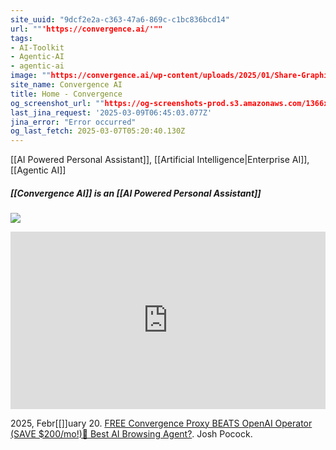 ```yaml
---
site_uuid: "9dcf2e2a-c363-47a6-869c-c1bc836bcd14"
url: ""'https://convergence.ai/'""
tags:
- AI-Toolkit
- Agentic-AI
- agentic-ai
image: ""https://convergence.ai/wp-content/uploads/2025/01/Share-Graphic-Option-01-1024x406.png""
site_name: Convergence AI
title: Home - Convergence
og_screenshot_url: ""https://og-screenshots-prod.s3.amazonaws.com/1366x768/80/false/6759ca3a5bc3cb25c144331697448710ef541759cbc1a195a35f0d4d978ef423.jpeg""
last_jina_request: '2025-03-09T06:45:03.077Z'
jina_error: "Error occurred"
og_last_fetch: 2025-03-07T05:20:40.130Z
---
```

[[AI Powered Personal Assistant]], [[Artificial Intelligence|Enterprise AI]], [[Agentic AI]]

##### [[Convergence AI]] is an [[AI Powered Personal Assistant]]
![](https://i.imgur.com/UtPwCyL.png)



<iframe 
  style="aspect-ratio:16/9;width:100%;height:auto" 
  src="https://www.youtube.com/embed/xw1ixweU-Bk?si=afUP-ilpbTebvZZG" 
  title="YouTube video player" 
  frameborder="0" 
  allow="accelerometer; autoplay; clipboard-write; encrypted-media; gyroscope; picture-in-picture; web-share" 
  referrerpolicy="strict-origin-when-cross-origin" 
  allowfullscreen
></iframe>

2025, Febr[[]]uary 20. [FREE Convergence Proxy BEATS OpenAI Operator (SAVE $200/mo!)🤖 Best AI Browsing Agent?](https://youtu.be/xw1ixweU-Bk?si=c-0ITlbO6kN8VIlM). Josh Pocock.

